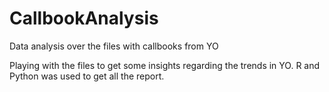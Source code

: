 # CallbookAnalysis
Data analysis over the files with callbooks from YO

Playing with the files to get some insights regarding the trends in YO.
R and Python was used to get all the report.

